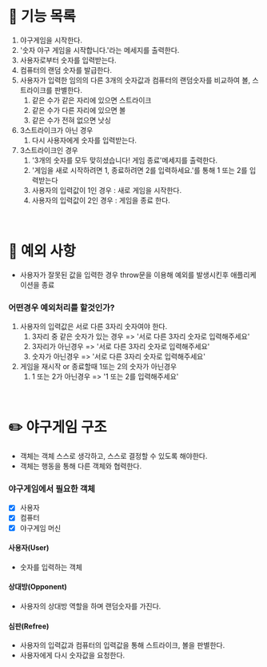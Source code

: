 # 🚀 기능 목록

1. 야구게임을 시작한다.
2. '숫자 야구 게임을 시작합니다.'라는 메세지를 출력한다.
3. 사용자로부터 숫자를 입력받는다.
4. 컴퓨터의 랜덤 숫자를 발급한다.
5. 사용자가 입력한 임의의 다른 3개의 숫자값과 컴퓨터의 랜덤숫자를 비교하여 볼, 스트라이크를 판별한다.
   1. 같은 수가 같은 자리에 있으면 스트라이크
   2. 같은 수가 다른 자리에 있으면 볼
   3. 같은 수가 전혀 없으면 낫싱
6. 3스트라이크가 아닌 경우
   1. 다시 사용자에게 숫자를 입력받는다.
7. 3스트라이크인 경우
   1. '3개의 숫자를 모두 맞히셨습니다! 게임 종료'메세지를 출력한다.
   2. '게임을 새로 시작하려면 1, 종료하려면 2를 입력하세요.'를 통해 1 또는 2를 입력받는다
   3. 사용자의 입력값이 1인 경우 : 새로 게임을 시작한다.
   4. 사용자의 입력값이 2인 경우 : 게임을 종료 한다.

<br>

# 🚨 예외 사항

- 사용자가 잘못된 값을 입력한 경우 throw문을 이용해 예외를 발생시킨후 애플리케이션을 종료

### 어떤경우 예외처리를 할것인가?

1. 사용자의 입력값은 서로 다른 3자리 숫자여야 한다.
   1. 3자리 중 같은 숫자가 있는 경우 => '서로 다른 3자리 숫자로 입력해주세요'
   2. 3자리가 아닌경우 => '서로 다른 3자리 숫자로 입력해주세요'
   3. 숫자가 아닌경우 => '서로 다른 3자리 숫자로 입력해주세요'
2. 게임을 재시작 or 종료할때 1또는 2의 숫자가 아닌경우
   1. 1 또는 2가 아닌경우 => '1 또는 2를 입력해주세요'

<br>

# ✏️ 야구게임 구조

- 객체는 객체 스스로 생각하고, 스스로 결정할 수 있도록 해야한다.
- 객체는 행동을 통해 다른 객체와 협력한다.

### 야구게임에서 필요한 객체

- [x] 사용자
- [x] 컴퓨터
- [x] 야구게임 머신

#### 사용자(User)

- 숫자를 입력하는 객체

#### 상대방(Opponent)

- 사용자의 상대방 역할을 하며 랜덤숫자를 가진다.

#### 심판(Refree)

- 사용자의 입력값과 컴퓨터의 입력값을 통해 스트라이크, 볼을 판별한다.
- 사용자에게 다시 숫자값을 요청한다.
